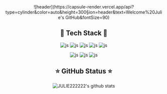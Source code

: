 <div align=center> 
![header](https://capsule-render.vercel.app/api?type=cylinder&color=auto&height=300&section=header&text=Welcome%20Julie's GitHub&fontSize=90)


## 🌱 Tech Stack 🌱

<!--![js](httphttps://github.com/JULIE222222/JULIE222222/tree/mains://img.shields.io/badge/Linux-FCC624?style=for-the-badge&logo=linux&logoColor=black)-->
![js](https://img.shields.io/badge/HTML-239120?style=for-the-badge&logo=html5&logoColor=white)
![js](https://img.shields.io/badge/JavaScript-F7DF1E?style=for-the-badge&logo=JavaScript&logoColor=white)
![js](https://img.shields.io/badge/Java-ED8B00?style=for-the-badge&logo=openjdk&logoColor=white)
![js](https://img.shields.io/badge/C-00599C?style=for-the-badge&logo=c&logoColor=white)
![js](https://img.shields.io/badge/C%2B%2B-00599C?style=for-the-badge&logo=c%2B%2B&logoColor=white)

![js](https://img.shields.io/badge/MySQL-00000F?style=for-the-badge&logo=mysql&logoColor=white)
![js](https://img.shields.io/badge/Amazon_AWS-232F3E?style=for-the-badge&logo=amazon-aws&logoColor=white)
![js](https://img.shields.io/badge/Microsoft_Azure-0089D6?style=for-the-badge&logo=microsoft-azure&logoColor=white)



<!--[![Hits](https://hits.seeyoufarm.com/api/count/incr/badge.svg?url=https%3A%2F%2Fgithub.com%2FJULIE222222%2FJULIE222222&count_bg=%239FC5FF&title_bg=%239C9C9C&icon=&icon_color=%23E7E7E7&title=visitor&edge_flat=true)](https://hits.seeyoufarm.com)-->


## ⭐ GitHub Status ⭐
![JULIE222222's github stats](https://github-readme-stats.vercel.app/api?username=JULIE222222&show_icons=true)

<!--
**JULIE222222/JULIE222222** is a ✨ _special_ ✨ repository because its `README.md` (this file) appears on your GitHub profile.

Here are some ideas to get you started:

- 🔭 I’m currently working on ...
- 🌱 I’m currently learning ...
- 👯 I’m looking to collaborate on ...
- 🤔 I’m looking for help with ...
- 💬 Ask me about ...
- 📫 How to reach me: ...
- 😄 Pronouns: ...
- ⚡ Fun fact: ...
-->


</div>
